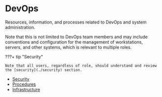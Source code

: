 # DevOps

Resources, information, and processes related to DevOps and system administration.

Note that this is not limited to DevOps team members and may include conventions and configuration for the management of workstations, servers, and other systems, which is relevant to multiple roles.

???+ tip "Security"

    Note that all users, regardless of role, should understand and review the [security](./security) section.

- [Security](./security)
- [Procedures](./procedures)
- [Infrastructure](./infrastructure)
